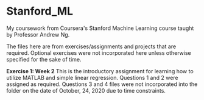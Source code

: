 # Stanford_ML
My coursework from Coursera's Stanford Machine Learning course taught by Professor Andrew Ng.

The files here are from exercises/assignments and projects that are required. Optional exercises were not incorporated here unless otherwise specified for the sake of time. 

**Exercise 1: Week 2**
This is the introductory assignment for learning how to utilize MATLAB and simple linear regression. Questions 1 and 2 were assigned as required. Questions 3 and 4 files were not incorporated into the folder on the date of October, 24, 2020 due to time constraints.

